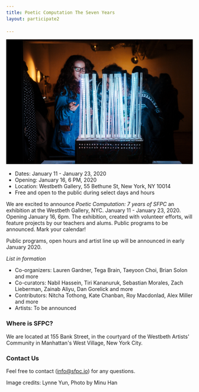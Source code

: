 ```yaml
---
title: Poetic Computation The Seven Years 
layout: participate2

---
```


![](/static/img/sevenyears/hmu_SfPC_Fall2018-Showcase-115.jpg)

- Dates: January 11 - January 23, 2020
- Opening: January 16, 6 PM, 2020 
- Location: Westbeth Gallery, 55 Bethune St, New York, NY 10014
- Free and open to the public during select days and hours 

We are excited to announce *Poetic Computation: 7 years of SFPC* an exhibition at the Westbeth Gallery, NYC. January 11 - January 23, 2020. Opening January 16, 6pm. The exhibition, created with volunteer efforts, will feature projects by our teachers and alums. Public programs to be announced. Mark your calendar!

Public programs, open hours and artist line up will be announced in early January 2020.

*List in formation*
- Co-organizers: Lauren Gardner, Tega Brain, Taeyoon Choi, Brian Solon and more
- Co-curators: Nabil Hassein, Tiri Kananuruk, Sebastian Morales, Zach Lieberman, 
Zainab Aliyu, Dan Gorelick and more 
- Contributors: Nitcha Tothong, Kate Chanban, Roy Macdonlad, Alex Miller and more 
- Artists: To be announced 


### Where is SFPC?

We are located at 155 Bank Street, in the courtyard of the Westbeth Artists' Community in Manhattan's West Village, New York City.

### Contact Us

Feel free to contact (info@sfpc.io) for any questions.

Image credits: Lynne Yun, Photo by Minu Han
 

